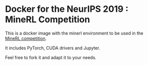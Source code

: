 # Docker for the NeurIPS 2019 : MineRL Competition

This is a docker image with the minerl environment to be used in the [MineRL competition](http://www.minerl.io/). 

It includes PyTorch, CUDA drivers and Jupyter.

Feel free to fork it and adapt it to your needs.
